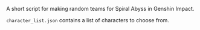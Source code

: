 A short script for making random teams for Spiral Abyss in Genshin Impact.

`character_list.json` contains a list of characters to choose from.